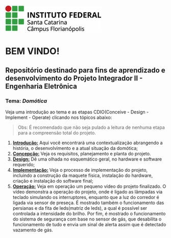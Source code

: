 ![IFSC_logo](https://github.com/nobrucamargo/PI-II/blob/main/Imagens/ifsc_logo.png)
# BEM VINDO!
## Repositório destinado para fins de aprendizado e desenvolvimento do Projeto Integrador II - Engenharia Eletrônica
### Tema: *Domótica*

Veja uma introdução ao tema e as etapas CDIO(Conceive - Design - Implement - Operate) clicando nos tópicos abaixo:
> Obs: É recomendado que não seja pulado a leitura de nenhuma etapa para a compreensão total do projeto.

1. **[Introdução:](https://github.com/nobrucamargo/PI-II/blob/3307cbae157147e6776728f8937acc83deac442c/INTRODUCAO.md)** Aqui você encontrará uma contextualização abrangendo a história, o desenvolvimento e a atual situação da domótica;
3. **[Concepção:](https://github.com/nobrucamargo/PI-II/blob/906a1789c1530bbc11ab9ce955fb57f73eceb27f/concepcao.md)** Veja os requisitos, planejamento e planta do projeto.
4. **[Design:](https://github.com/nobrucamargo/PI-II/blob/main/design.md)** Dê uma olhada no esquemático geral, no hardware e software requerido;
5. **[Implementação:](https://github.com/nobrucamargo/PI-II/blob/main/implementacao.md)** Veja o processo de implementação do projeto, incluindo a construção da maquete física, instalação do hardware, criação e instalação do software final;
6. **[Operação:](https://youtu.be/1YNpxM_fCK4)** Veja em operação um pequeno vídeo do projeto finalizado. O vídeo demonstra a operação do projeto, onde é ligado as lâmpadas via teclado simulando os interruptores, enquanto que a luz do corredor é ligada via sensor de preseça. É mostrado também o funcionamento das persianas e da fita de leds(matriz de leds), a qual é possível ser controlada a intensidade do brilho. Por fim, é mostrado o funcionamento do sistema de segurança com base no sensor de gás, que desabilita o funcionamento de tudo e envia um sinal de alerta assim que é detectado vazamento de gás.
